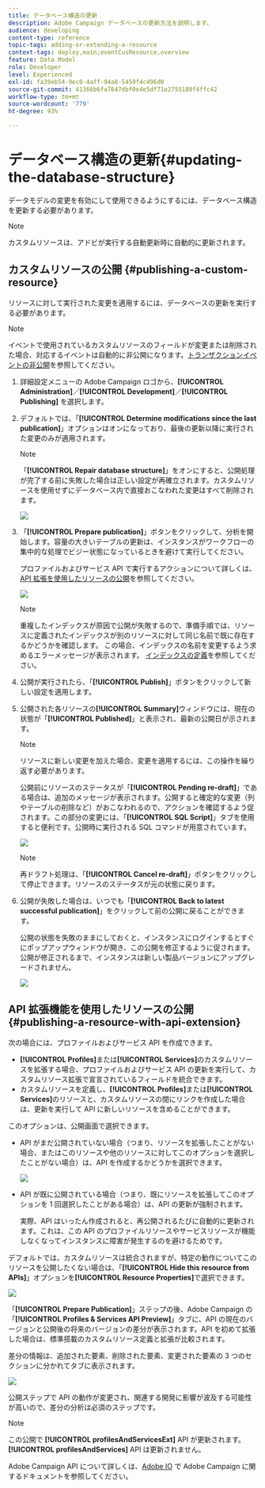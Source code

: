 ```yaml
---
title: データベース構造の更新
description: Adobe Campaign データベースの更新方法を説明します。
audience: developing
content-type: reference
topic-tags: adding-or-extending-a-resource
context-tags: deploy,main;eventCusResource,overview
feature: Data Model
role: Developer
level: Experienced
exl-id: fa39eb54-9ec0-4aff-94a8-5459f4c496d0
source-git-commit: 41366b6fa7647dbf0e4e5df71e2755189f4ffc42
workflow-type: tm+mt
source-wordcount: '779'
ht-degree: 93%

---
```


# データベース構造の更新{#updating-the-database-structure}

データモデルの変更を有効にして使用できるようにするには、データベース構造を更新する必要があります。

>[!NOTE]
>
>カスタムリソースは、アドビが実行する自動更新時に自動的に更新されます。

## カスタムリソースの公開 {#publishing-a-custom-resource}

リソースに対して実行された変更を適用するには、データベースの更新を実行する必要があります。

>[!NOTE]
>
>イベントで使用されているカスタムリソースのフィールドが変更または削除された場合、対応するイベントは自動的に非公開になります。[トランザクションイベントの非公開](../../channels/using/publishing-transactional-event.md#unpublishing-an-event)を参照してください。

1. 詳細設定メニューの Adobe Campaign ロゴから、**[!UICONTROL Administration]**／**[!UICONTROL Development]**／**[!UICONTROL Publishing]** を選択します。
1. デフォルトでは、「**[!UICONTROL Determine modifications since the last publication]**」オプションはオンになっており、最後の更新以降に実行された変更のみが適用されます。

   >[!NOTE]
   >
   >「**[!UICONTROL Repair database structure]**」をオンにすると、公開処理が完了する前に失敗した場合は正しい設定が再確立されます。カスタムリソースを使用せずにデータベース内で直接おこなわれた変更はすべて削除されます。

   ![](assets/schema_extension_12.png)

1. 「**[!UICONTROL Prepare publication]**」ボタンをクリックして、分析を開始します。容量の大きいテーブルの更新は、インスタンスがワークフローの集中的な処理でビジー状態になっているときを避けて実行してください。

   プロファイルおよびサービス API で実行するアクションについて詳しくは、[API 拡張を使用したリソースの公開](#publishing-a-resource-with-api-extension)を参照してください。

   ![](assets/schema_extension_13.png)

   >[!NOTE]
   >
   >重複したインデックスが原因で公開が失敗するので、準備手順では、リソースに定義されたインデックスが別のリソースに対して同じ名前で既に存在するかどうかを確認します。 この場合、インデックスの名前を変更するよう求めるエラーメッセージが表示されます。 [インデックスの定義](configuring-the-resource-s-data-structure.md#defining-indexes)を参照してください。

1. 公開が実行されたら、「**[!UICONTROL Publish]**」ボタンをクリックして新しい設定を適用します。
1. 公開された各リソースの&#x200B;**[!UICONTROL Summary]**&#x200B;ウィンドウには、現在の状態が「**[!UICONTROL Published]**」と表示され、最新の公開日が示されます。

   >[!NOTE]
   >
   >リソースに新しい変更を加えた場合、変更を適用するには、この操作を繰り返す必要があります。

   公開前にリソースのステータスが「**[!UICONTROL Pending re-draft]**」である場合は、追加のメッセージが表示されます。公開すると確定的な変更（列やテーブルの削除など）がおこなわれるので、アクションを確認するよう促されます。この部分の変更には、「**[!UICONTROL SQL Script]**」タブを使用すると便利です。公開時に実行される SQL コマンドが用意されています。

   ![](assets/schema_extension_scriptsql.png)

   >[!NOTE]
   >
   >再ドラフト処理は、「**[!UICONTROL Cancel re-draft]**」ボタンをクリックして停止できます。リソースのステータスが元の状態に戻ります。

1. 公開が失敗した場合は、いつでも「**[!UICONTROL Back to latest successful publication]**」をクリックして前の公開に戻ることができます。

   公開の状態を失敗のままにしておくと、インスタンスにログインするとすぐにポップアップウィンドウが開き、この公開を修正するように促されます。公開が修正されるまで、インスタンスは新しい製品バージョンにアップグレードされません。

   ![](assets/schema_extension_31.png)

## API 拡張機能を使用したリソースの公開 {#publishing-a-resource-with-api-extension}

次の場合には、プロファイルおよびサービス API を作成できます。

* **[!UICONTROL Profiles]**&#x200B;または&#x200B;**[!UICONTROL Services]**&#x200B;のカスタムリソースを拡張する場合、プロファイルおよびサービス API の更新を実行して、カスタムリソース拡張で宣言されているフィールドを統合できます。
* カスタムリソースを定義し、**[!UICONTROL Profiles]**&#x200B;または&#x200B;**[!UICONTROL Services]**&#x200B;のリソースと、カスタムリソースの間にリンクを作成した場合は、更新を実行して API に新しいリソースを含めることができます。

このオプションは、公開画面で選択できます。

* API がまだ公開されていない場合（つまり、リソースを拡張したことがない場合、またはこのリソースや他のリソースに対してこのオプションを選択したことがない場合）は、API を作成するかどうかを選択できます。

   ![](assets/create-profile-and-services-api.png)

* API が既に公開されている場合（つまり、既にリソースを拡張してこのオプションを 1 回選択したことがある場合）は、API の更新が強制されます。

   実際、API はいったん作成されると、再公開されるたびに自動的に更新されます。これは、この API のプロファイルリソースやサービスリソースが機能しなくなってインスタンスに障害が発生するのを避けるためです。

デフォルトでは、カスタムリソースは統合されますが、特定の動作についてこのリソースを公開したくない場合は、「**[!UICONTROL Hide this resource from APIs]**」オプションを&#x200B;**[!UICONTROL Resource Properties]**&#x200B;で選択できます。

![](assets/removefromextoption.png)

「**[!UICONTROL Prepare Publication]**」ステップの後、Adobe Campaign の「**[!UICONTROL Profiles & Services API Preview]**」タブに、API の現在のバージョンと公開後の将来のバージョンの差分が表示されます。API を初めて拡張した場合は、標準搭載のカスタムリソース定義と拡張が比較されます。

差分の情報は、追加された要素、削除された要素、変更された要素の 3 つのセクションに分かれてタブに表示されます。

![](assets/extendpandsapi_diff.png)

公開ステップで API の動作が変更され、関連する開発に影響が波及する可能性が高いので、差分の分析は必須のステップです。

>[!NOTE]
>
>この公開で **[!UICONTROL profilesAndServicesExt]** API が更新されます。**[!UICONTROL profilesAndServices]** API は更新されません。

Adobe Campaign API について詳しくは、[Adobe IO](https://docs.adobe.com/content/help/ja-JP/campaign-standard/using/developing/adding-or-extending-a-resource/updating-the-database-structure.translate.html) で Adobe Campaign に関するドキュメントを参照してください。
